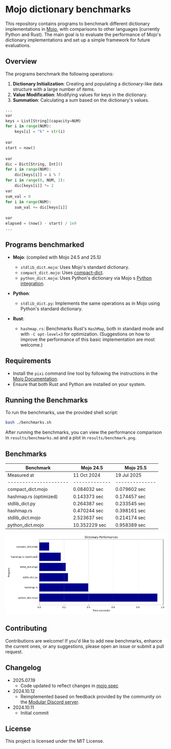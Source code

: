 # Mojo dictionary benchmarks

This repository contains programs to benchmark different dictionary implementations
in [Mojo](https://www.modular.com/mojo), with comparisons to other languages (currently Python and Rust). The main goal
is to evaluate the performance of Mojo's dictionary implementations and set up a simple framework for future
evaluations.

## Overview

The programs benchmark the following operations:

1. **Dictionary Initialization**: Creating and populating a dictionary-like data structure with a large number of items.
2. **Value Modification**: Modifying values for keys in the dictionary.
3. **Summation**: Calculating a sum based on the dictionary's values.

```python
...
var
keys = List[String](capacity=NUM)
for i in range(NUM):
    keys[i] = "k" + str(i)

var
start = now()

var
dic = Dict[String, Int]()
for i in range(NUM):
    dic[keys[i]] = i % 7
for i in range(0, NUM, 2):
    dic[keys[i]] *= 2
var
sum_val = 0
for i in range(NUM):
    sum_val += dic[keys[i]]

var
elapsed = (now() - start) / 1e9
...
```

## Programs benchmarked

- **Mojo**: (compiled with Mojo 24.5 and 25.5)
    - `stdlib_dict.mojo`: Uses Mojo's standard dictionary.
    - `compact_dict.mojo`: Uses [compact-dict](https://github.com/mzaks/compact-dict).
    - `python_dict.mojo`: Uses Python's dictionary via Mojo
      s [Python integration](https://docs.modular.com/mojo/manual/python/).

- **Python**:
    - `stdlib_dict.py`: Implements the same operations as in Mojo using Python's standard dictionary.

- **Rust**:
    - `hashmap.rs`: Benchmarks Rust's `HashMap`, both in standard mode and with `-C opt-level=3` for optimization. 
      (Suggestions on how to improve the performance of this basic implementation are most welcome.)

## Requirements

- Install the `pixi` command line tool by following the instructions in
  the [Mojo Documentation](https://docs.modular.com/mojo/manual/get-started).
- Ensure that both Rust and Python are installed on your system.

## Running the Benchmarks

To run the benchmarks, use the provided shell script:

```sh
bash ./benchmarks.sh
```

After running the benchmarks, you can view the performance comparison in `results/benchmarks.md` and a plot in
`results/benchmark.png`.

## Benchmarks

| Benchmark              | Mojo 24.5     | Mojo 25.5      |
|------------------------|---------------|----------------|
| Measured at            | 11 Oct 2024   | 19 Jul 2025    |  
| ---------------------  | ------------- | -------------- |
| compact_dict.mojo      | 0.084032 sec  | 0.079602 sec   |
| hashmap.rs (optimized) | 0.143373 sec  | 0.174457 sec   |
| stdlib_dict.py         | 0.264387 sec  | 0.233545 sec   |
| hashmap.rs             | 0.470244 sec  | 0.398161 sec   |
| stdlib_dict.mojo       | 2.523637 sec  | 0.214174 sec   |
| python_dict.mojo       | 10.352229 sec | 0.958389 sec   |

![Chart](./results/benchmarks.png)

## Contributing

Contributions are welcome! If you'd like to add new benchmarks, enhance the current ones, or any suggestions, please
open an issue or submit a pull request.

## Changelog

- 2025.07.19
    - Code updated to reflect changes in [mojo spec](https://docs.modular.com/mojo/changelog/) 
- 2024.10.12
    - Reimplemented based on feedback provided by the community on
      the [Modular Discord server](https://discord.gg/xZktyT2q).
- 2024.10.11
    - Initial commit

## License

This project is licensed under the MIT License.
